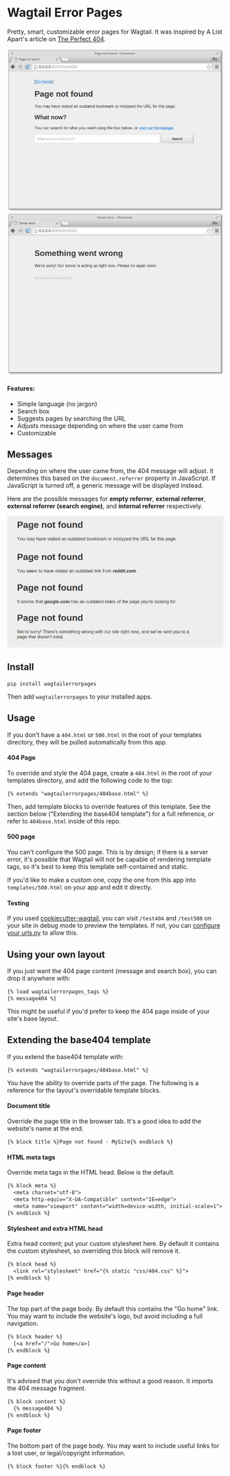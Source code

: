 Wagtail Error Pages
===================
Pretty, smart, customizable error pages for Wagtail. It was inspired by A List Apart's article on [The Perfect 404](http://alistapart.com/article/perfect404).

![Default 404 page](screenshots/error404.png)
![Default 500 page](screenshots/error500.png)

#### Features:
* Simple language (no jargon)
* Search box
* Suggests pages by searching the URL
* Adjusts message depending on where the user came from
* Customizable

Messages
--------
Depending on where the user came from, the 404 message will adjust. It determines this based on the `document.referrer` property in JavaScript. If JavaScript is turned off, a generic message will be displayed instead.

Here are the possible messages for **empty referrer**, **external referrer**, **external referrer (search engine)**, and **internal referrer** respectively.

![List of possible 404 messages](screenshots/error404-messages.png)

Install
-------

    pip install wagtailerrorpages

Then add `wagtailerrorpages` to your installed apps.

Usage
-----
If you don't have a `404.html` or `500.html` in the root of your templates directory, they will be pulled automatically from this app.

#### 404 Page
To override and style the 404 page, create a `404.html` in the root of your templates directory, and add the following code to the top:

    {% extends "wagtailerrorpages/404base.html" %}

Then, add template blocks to override features of this template. See the section below ("Extending the base404 template") for a full reference, or refer to `404base.html` inside of this repo.

#### 500 page
You can't configure the 500 page. This is by design; if there is a server error, it's possible that Wagtail will not be capable of rendering template tags, so it's best to keep this template self-contained and static.

If you'd like to make a custom one, copy the one from this app into `templates/500.html` on your app and edit it directly.

#### Testing
If you used [cookiecutter-wagtail](https://github.com/torchbox/cookiecutter-wagtail), you can visit `/test404` and `/test500` on your site in debug mode to preview the templates. If not, you can [configure your urls.py](https://github.com/torchbox/cookiecutter-wagtail/blob/23d5dd7a7ba1e442f6c8c5526d211900d05030ef/%7B%7Bcookiecutter.repo_name%7D%7D/%7B%7Bcookiecutter.repo_name%7D%7D/urls.py#L23) to allow this.

Using your own layout
---------------------
If you just want the 404 page content (message and search box), you can drop it anywhere with:

    {% load wagtailerrorpages_tags %}
    {% message404 %}

This might be useful if you'd prefer to keep the 404 page inside of your site's base layout.

Extending the base404 template
------------------------------
If you extend the base404 template with:

    {% extends "wagtailerrorpages/404base.html" %}

You have the ability to override parts of the page. The following is a reference for the layout's overridable template blocks.

#### Document title
Override the page title in the browser tab. It's a good idea to add the website's name at the end.

    {% block title %}Page not found - MySite{% endblock %}

#### HTML meta tags
Override meta tags in the HTML head. Below is the default.

    {% block meta %}
      <meta charset="utf-8">
      <meta http-equiv="X-UA-Compatible" content="IE=edge">
      <meta name="viewport" content="width=device-width, initial-scale=1">
    {% endblock %}

#### Stylesheet and extra HTML head
Extra head content; put your custom stylesheet here. By default it contains the custom stylesheet, so overriding this block will remove it.

    {% block head %}
      <link rel="stylesheet" href="{% static "css/404.css" %}">
    {% endblock %}

#### Page header
The top part of the page body. By default this contains the "Go home" link. You may want to include the website's logo, but avoid including a full navigation.

    {% block header %}
      [<a href="/">Go home</a>]
    {% endblock %}

#### Page content
It's advised that you don't override this without a good reason. It imports the 404 message fragment.

    {% block content %}
      {% message404 %}
    {% endblock %}

#### Page footer
The bottom part of the page body. You may want to include useful links for a lost user, or legal/copyright information.

    {% block footer %}{% endblock %}
